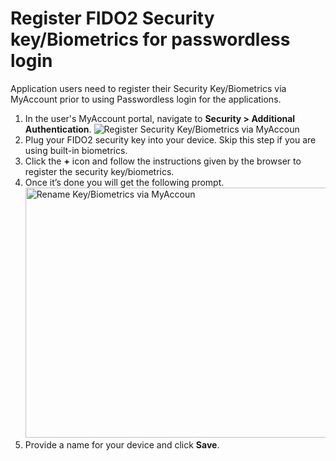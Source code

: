 # Register FIDO2 Security key/Biometrics for passwordless login

Application users need to register their Security Key/Biometrics via MyAccount prior to using Passwordless login for the applications.
 
1. In the user's MyAccount portal, navigate to **Security > Additional Authentication**.
    <img :src="$withBase('/assets/img/guides/passwordless/register-security-key-via-myaccount.png')" alt="Register Security Key/Biometrics via MyAccoun">
2. Plug your FIDO2 security key into your device. Skip this step if you are using built-in biometrics.
3. Click the **+** icon and follow the instructions given by the browser to register the security key/biometrics.
4. Once it’s done you will get the following prompt.
    <img :src="$withBase('/assets/img/guides/passwordless/rename-security-key-via-myaccount.png')" alt="Rename Key/Biometrics via MyAccoun" width=550 height=400>
5. Provide a name for your device and click **Save**.